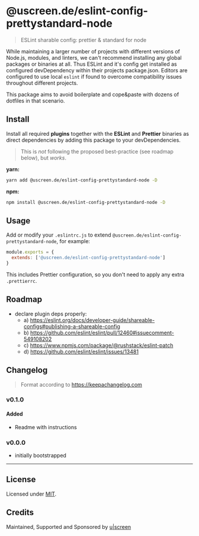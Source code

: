 # @uscreen.de/eslint-config-prettystandard-node

> ESLint sharable config: prettier &amp; standard for node

While maintaining a larger number of projects with different versions of Node.js, modules, and linters, we can't recommend installing any global packages or binaries at all. Thus ESLint and it's config get installed as configured devDependency within their projects package.json. Editors are configured to use local `eslint` if found to overcome compatibility issues throughout different projects.

This package aims to avoid boilerplate and cope&paste with dozens of dotfiles in that scenario.

## Install

Install all required __plugins__ together with the __ESLint__ and __Prettier__ binaries as direct dependencies by adding this package to your devDependencies.

> This is _not_ following the proposed best-practice (see roadmap below), but _works_.

__yarn:__
```bash
yarn add @uscreen.de/eslint-config-prettystandard-node -D
```

__npm:__
```bash
npm install @uscreen.de/eslint-config-prettystandard-node -D
```

## Usage

Add or modify your `.eslintrc.js` to extend `@uscreen.de/eslint-config-prettystandard-node`, for example:

```js
module.exports = {
  extends: ['@uscreen.de/eslint-config-prettystandard-node']
}
```

This includes Prettier configuration, so you don't need to apply any extra `.prettierrc`.

## Roadmap

- declare plugin deps properly:
  - a) https://eslint.org/docs/developer-guide/shareable-configs#publishing-a-shareable-config
  - b) https://github.com/eslint/eslint/pull/12460#issuecomment-549108202
  - c) https://www.npmjs.com/package/@rushstack/eslint-patch
  - d) https://github.com/eslint/eslint/issues/13481

## Changelog

> Format according to https://keepachangelog.com

### v0.1.0

#### Added

- Readme with instructions

### v0.0.0

- initially bootstrapped

---

## License

Licensed under [MIT](./LICENSE).

## Credits

Maintained, Supported and Sponsored by [u|screen](https://uscreen.de)
